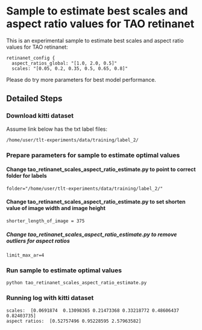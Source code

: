 # Sample to estimate best scales and aspect ratio values for TAO retinanet

This is an experimental sample to estimate best scales and aspect ratio values for TAO retinanet:

```
retinanet_config {
  aspect_ratios_global: "[1.0, 2.0, 0.5]"
  scales: "[0.05, 0.2, 0.35, 0.5, 0.65, 0.8]"
```

Please do try more parameters for best model performance.


## Detailed Steps

### Download kitti dataset

Assume link below has the txt label files:
```
/home/user/tlt-experiments/data/training/label_2/
```



### Prepare parameters for sample to estimate optimal values

#### Change tao_retinanet_scales_aspect_ratio_estimate.py to point to correct folder for labels
```
folder="/home/user/tlt-experiments/data/training/label_2/"
```


#### Change tao_retinanet_scales_aspect_ratio_estimate.py to set shorten value of image width and image height
```
shorter_length_of_image = 375
```


##### Change tao_retinanet_scales_aspect_ratio_estimate.py to remove outliers for aspect ratios
```
limit_max_ar=4
```



### Run sample to estimate optimal values

```
python tao_retinanet_scales_aspect_ratio_estimate.py
```



### Running log with kitti dataset


```
scales:  [0.0691874  0.13098365 0.21473368 0.33218772 0.48606437 0.82403735]
aspect ratios:  [0.52757496 0.95228595 2.57963582]
```


